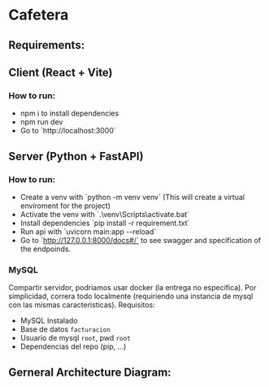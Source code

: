 # Cafetera

## Requirements:


## Client (React + Vite)

### How to run:

- npm i to install dependencies
- npm run dev
- Go to ´http://localhost:3000´

## Server (Python + FastAPI)

### How to run:

- Create a venv with ´python -m venv venv´ (This will create a virtual enviroment for the project)
- Activate the venv with ´.\venv\Scripts\activate.bat´
- Install dependencies ´pip install -r requirement.txt´
- Run api with ´uvicorn main:app --reload´
- Go to ´http://127.0.0.1:8000/docs#/´ to see swagger and specification of the endpoinds.

### MySQL

Compartir servidor, podriamos usar docker (la entrega no especifica). Por simplicidad, correra todo localmente (requiriendo una instancia de mysql con las mismas caracteristicas). Requisitos:

- MySQL Instalado
- Base de datos `facturacion`
- Usuario de mysql `root`, pwd `root`
- Dependencias del repo (pip, ...)

## Gerneral Architecture Diagram:
